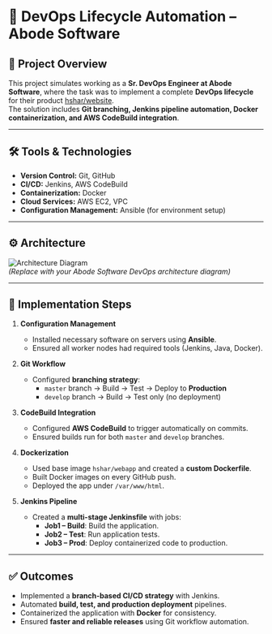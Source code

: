 # 🚀 DevOps Lifecycle Automation – Abode Software

## 📌 Project Overview
This project simulates working as a **Sr. DevOps Engineer at Abode Software**, where the task was to implement a complete **DevOps lifecycle** for their product [hshar/website](https://github.com/hshar/website).  
The solution includes **Git branching, Jenkins pipeline automation, Docker containerization, and AWS CodeBuild integration**.  

---

## 🛠️ Tools & Technologies
- **Version Control:** Git, GitHub  
- **CI/CD:** Jenkins, AWS CodeBuild  
- **Containerization:** Docker  
- **Cloud Services:** AWS EC2, VPC  
- **Configuration Management:** Ansible (for environment setup)  

---

## ⚙️ Architecture
![Architecture Diagram](screenshots/architecture.png)  
*(Replace with your Abode Software DevOps architecture diagram)*  

---

## 🚀 Implementation Steps
1. **Configuration Management**
   - Installed necessary software on servers using **Ansible**.  
   - Ensured all worker nodes had required tools (Jenkins, Java, Docker).  

2. **Git Workflow**
   - Configured **branching strategy**:  
     - `master` branch → Build → Test → Deploy to **Production**  
     - `develop` branch → Build → Test only (no deployment)  

3. **CodeBuild Integration**
   - Configured **AWS CodeBuild** to trigger automatically on commits.  
   - Ensured builds run for both `master` and `develop` branches.  

4. **Dockerization**
   - Used base image `hshar/webapp` and created a **custom Dockerfile**.  
   - Built Docker images on every GitHub push.  
   - Deployed the app under `/var/www/html`.

5. **Jenkins Pipeline**
   - Created a **multi-stage Jenkinsfile** with jobs:  
     - **Job1 – Build**: Build the application.  
     - **Job2 – Test**: Run application tests.  
     - **Job3 – Prod**: Deploy containerized code to production.  

---

## ✅ Outcomes
- Implemented a **branch-based CI/CD strategy** with Jenkins.  
- Automated **build, test, and production deployment** pipelines.  
- Containerized the application with **Docker** for consistency.  
- Ensured **faster and reliable releases** using Git workflow automation.
